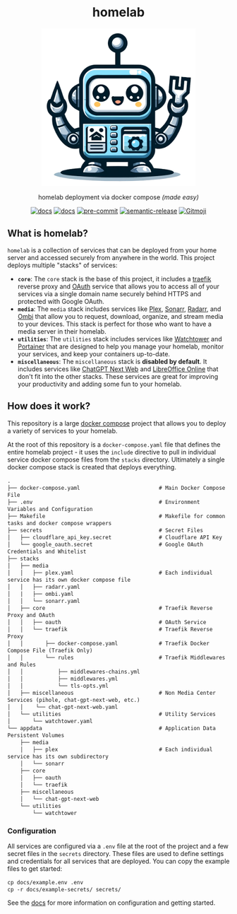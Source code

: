 <div align="center">
 <h1>homelab</h1>
  <a href="https://github.com/juftin/homelab">
    <img src="docs/static/homelab.png" alt="homelab" width="350" />
  </a>
  <p align="center">
    homelab deployment via docker compose <i>(made easy)</i>
  </p>
  <a href="https://github.com/juftin/homelab/"><img src="https://img.shields.io/github/v/release/juftin/homelab?color=blue&label=%F0%9F%A4%96%20homelab" alt="docs"></a>
  <a href="https://juftin.com/homelab/"><img src="https://img.shields.io/static/v1?message=docs&color=526CFE&logo=Material+for+MkDocs&logoColor=FFFFFF&label=" alt="docs"></a>
  <a href="https://github.com/pre-commit/pre-commit"><img src="https://img.shields.io/badge/pre--commit-enabled-lightgreen?logo=pre-commit" alt="pre-commit"></a>
  <a href="https://github.com/semantic-release/semantic-release"><img src="https://img.shields.io/badge/%20%20%F0%9F%93%A6%F0%9F%9A%80-semantic--release-e10079.svg" alt="semantic-release"></a>
  <a href="https://gitmoji.dev"><img src="https://img.shields.io/badge/gitmoji-%20😜%20😍-FFDD67.svg" alt="Gitmoji"></a>
</div>

## What is homelab?

`homelab` is a collection of services that can be deployed from your home server and accessed
securely from anywhere in the world. This project deploys multiple "stacks" of services:

-   **`core`**: The `core` stack is the base of this project, it includes a [traefik] reverse proxy
    and [OAuth] service that allows you to access all of your services via a single domain name
    securely behind HTTPS and protected with Google OAuth.
-   **`media`**: The `media` stack includes services like [Plex], [Sonarr], [Radarr], and
    [Ombi] that allow you to request, download, organize, and stream media to your devices. This stack
    is perfect for those who want to have a media server in their homelab.
-   **`utilities`**: The `utilities` stack includes services like [Watchtower] and [Portainer] that
    are designed to help you manage your homelab, monitor your services,
    and keep your containers up-to-date.
-   **`miscellaneous`**: The `miscellaneous` stack is **disabled by default**.
    It includes services like [ChatGPT Next Web] and [LibreOffice Online]
    that don't fit into the other stacks. These services are great for improving your
    productivity and adding some fun to your homelab.

## How does it work?

This repository is a large [docker compose](https://docs.docker.com/compose/)
project that allows you to deploy a variety of services to your homelab.

At the root of this repository is a `docker-compose.yaml` file that defines
the entire homelab project - it uses the `include` directive to pull in
individual service docker compose files from the `stacks` directory.
Ultimately a single docker compose stack is created that deploys everything.

```text
.
├── docker-compose.yaml                         # Main Docker Compose File
├── .env                                        # Environment Variables and Configuration
├── Makefile                                    # Makefile for common tasks and docker compose wrappers
├── secrets                                     # Secret Files
│   ├── cloudflare_api_key.secret               # Cloudflare API Key
│   └── google_oauth.secret                     # Google OAuth Credentials and Whitelist
├── stacks
│   ├── media
│   │   ├── plex.yaml                           # Each individual service has its own docker compose file
│   │   ├── radarr.yaml
│   |   ├── ombi.yaml
│   │   └── sonarr.yaml
│   ├── core                                    # Traefik Reverse Proxy and OAuth
│   │   ├── oauth                               # OAuth Service
│   │   └── traefik                             # Traefik Reverse Proxy
│   │       ├── docker-compose.yaml             # Traefik Docker Compose File (Traefik Only)
│   │       └── rules                           # Traefik Middlewares and Rules
│   │           ├── middlewares-chains.yml
│   │           ├── middlewares.yml
│   │           └── tls-opts.yml
│   ├── miscellaneous                           # Non Media Center Services (pihole, chat-gpt-next-web, etc.)
│   │    └── chat-gpt-next-web.yaml
│   └── utilities                               # Utility Services
│       └── watchtower.yaml
└── appdata                                     # Application Data Persistent Volumes
    ├── media
    │   ├── plex                                # Each individual service has its own subdirectory
    │   └── sonarr
    ├── core
    │   ├── oauth
    │   └── traefik
    ├── miscellaneous
    │   └── chat-gpt-next-web
    └── utilities
        └── watchtower
```

### Configuration

All services are configured via a `.env` file at the root of the project and a few secret
files in the `secrets` directory. These files are used to define settings and credentials
for all services that are deployed. You can copy the example files to get started:

```shell
cp docs/example.env .env
cp -r docs/example-secrets/ secrets/
```

See the [docs](https://juftin.github.io/homelab/) for more information on configuration and
getting started.

[traefik]: https://github.com/traefik/traefik
[OAuth]: https://github.com/thomseddon/traefik-forward-auth
[Plex]: https://www.plex.tv/
[Sonarr]: https://github.com/sonarr/sonarr
[Radarr]: https://github.com/Radarr/Radarr
[Ombi]: https://github.com/Ombi-app/Ombi
[ChatGPT Next Web]: https://github.com/ChatGPTNextWeb/ChatGPT-Next-Web
[Watchtower]: https://github.com/containrrr/watchtower
[LibreOffice Online]: https://www.libreoffice.org/
[Portainer]: https://github.com/portainer/portainer
